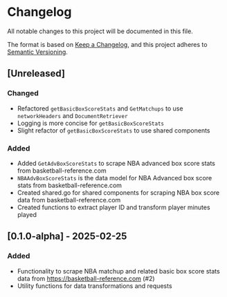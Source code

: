 # Changelog

All notable changes to this project will be documented in this file.

The format is based on [Keep a Changelog](https://keepachangelog.com/en/1.1.0/),
and this project adheres to [Semantic Versioning](https://semver.org/spec/v2.0.0.html).

## [Unreleased]
### Changed
- Refactored `getBasicBoxScoreStats` and `GetMatchups` to use `networkHeaders` and `DocumentRetriever`
- Logging is more concise for `getBasicBoxScoreStats`
- Slight refactor of `getBasicBoxScoreStats` to use shared components
### Added
- Added `GetAdvBoxScoreStats` to scrape NBA advanced box score stats from basketball-reference.com
- `NBAAdvBoxScoreStats` is the data model for NBA Advanced box score stats from basketball-reference.com
- Created shared.go for shared components for scraping NBA box score data from basketball-reference.com
- Created functions to extract player ID and transform player minutes played

## [0.1.0-alpha] - 2025-02-25
### Added
- Functionality to scrape NBA matchup and related basic box score stats data from https://basketball-reference.com (#2)
- Utility functions for data transformations and requests
